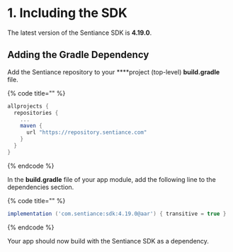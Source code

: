 # 1. Including the SDK

The latest version of the Sentiance SDK is **4.19.0**.

## Adding the Gradle Dependency

Add the Sentiance repository to your ****project \(top-level\) **build.gradle** file.

{% code title="" %}
```groovy
allprojects {
  repositories {
    ...
    maven {
      url "https://repository.sentiance.com"
    }
  }
}
```
{% endcode %}

In the **build.gradle** file of your app module, add the following line to the dependencies section.

{% code title="" %}
```groovy
implementation ('com.sentiance:sdk:4.19.0@aar') { transitive = true }
```
{% endcode %}

Your app should now build with the Sentiance SDK as a dependency.

